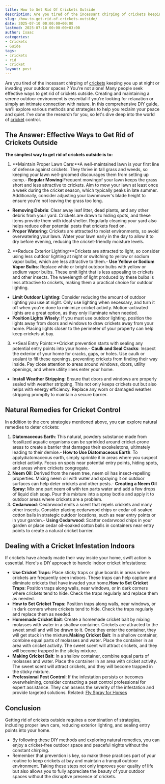 ```yaml
---
title: How to Get Rid Of Crickets Outside
description: Are you tired of the incessant chirping of crickets keeping you up at night or invading your outdoor spaces ? You're not alone!
slug: /how-to-get-rid-of-crickets-outside/
date: 2025-07-10 00:00:00+00:00
lastmod: 2025-07-10 00:00:00+03:00
author: Isaac
categories:
- Crickets
- Guide
tags:
- crickets
- rid
- cricket
layout: post
---
```

Are you tired of the incessant chirping of [crickets](https://pestpolicy.com/are-crickets-decomposers/) keeping you up at night or invading your
outdoor spaces
? You're not alone! Many people seek effective ways to get rid of crickets outside.
Creating and maintaining a serene outdoor environment is essential if you're looking for relaxation or simply an intimate connection with nature.
In this comprehensive DIY guide, we'll explore various methods and strategies to help you reclaim your peace and quiet. I've done the research for you, so let's dive deep into the world of [cricket](https://pestpolicy.com/are-crickets-good-or-bad/) control.
## The Answer: Effective Ways to Get Rid of Crickets Outside
**The simplest way to get rid of crickets outside is to:**
1. **Maintain Proper Lawn Care:**A well-maintained lawn is your first line of defense against crickets. They thrive in tall grass and weeds, so keeping your lawn well-groomed discourages them from setting up camp.- **Regular Mowing**:Frequent mowingof your lawn keeps the grass short and less attractive to crickets. Aim to mow your lawn at least once a week during the cricket season, which typically peaks in late summer. Additionally, consider adjusting your lawnmower's blade height to ensure you're not leaving the grass too long.
- **Removing Debris**: Clear away leaf litter, dead plants, and any other debris from your yard. Crickets are drawn to hiding spots, and these items provide them with ideal shelter. Regularly cleaning your yard also helps reduce other potential pests that crickets feed on.
- **Proper Watering**: Crickets are attracted to moist environments, so avoid overwatering your lawn. Water your lawn early in the day to allow it to dry before evening, reducing the cricket-friendly moisture levels.
2. **Reduce Exterior Lighting:**Crickets are attracted to light, so consider using less outdoor lighting at night or switching to yellow or sodium vapor bulbs, which are less attractive to them.- **Use Yellow or Sodium Vapor Bulbs**: Replace white or bright outdoor bulbs with yellow or sodium vapor bulbs. These emit light that is less appealing to crickets and other insects. The wavelength of light produced by these bulbs is less attractive to crickets, making them a practical choice for outdoor lighting.
- **Limit Outdoor Lighting**: Consider reducing the amount of outdoor lighting you use at night. Only use lighting when necessary, and turn it off when you're done to minimize cricket activity. Motion-activated lights are a great option, as they only illuminate when needed.
- **Position Lights Wisely**: If you must use outdoor lighting, position the lights away from doors and windows to draw crickets away from your home. Placing lights closer to the perimeter of your property can help keep crickets at bay.
3. **Seal Entry Points:**Cricket prevention starts with sealing any potential entry points into your home.- **Caulk and Seal Cracks**: Inspect the exterior of your home for cracks, gaps, or holes. Use caulk or sealant to fill these openings, preventing crickets from finding their way inside. Pay close attention to areas around windows, doors, utility openings, and where utility lines enter your home.
- **Install Weather Stripping**: Ensure that doors and windows are properly sealed with weather stripping. This not only keeps crickets out but also helps with energy efficiency. Replace any worn or damaged weather stripping promptly to maintain a secure barrier.
## Natural Remedies for Cricket Control
In addition to the core strategies mentioned above, you can explore natural remedies to deter crickets:
1. **Diatomaceous Earth**: This natural, powdery substance made from fossilized aquatic organisms can be sprinkled around cricket-prone areas to create a barrier that damages their exoskeletons, ultimately leading to their demise.- **How to Use Diatomaceous Earth**: To applydiatomaceous earth, simply sprinkle it in areas where you suspect cricket activity. Focus on spots near potential entry points, hiding spots, and areas where crickets congregate.
2. **Neem Oil**: Derived from the neem tree, neem oil has insect-repelling properties. Mixing neem oil with water and spraying it on outdoor surfaces can help deter crickets and other pests.- **Creating a Neem Oil Spray**: Mix one part neem oil with ten parts water and add a few drops of liquid dish soap. Pour this mixture into a spray bottle and apply it to outdoor areas where crickets are a problem.
3. **Cedarwood**: Cedarwood emits a scent that repels crickets and many other insects. Consider placing cedarwood chips or cedar oil-soaked cotton balls in strategic outdoor locations, such as near entry points or in your garden.- **Using Cedarwood**: Scatter cedarwood chips in your garden or place cedar oil-soaked cotton balls in containers near entry points to create a natural cricket barrier.

## Dealing with a Cricket Infestation Indoors
If crickets have already made their way inside your home, swift action is essential. Here's a DIY approach to handle indoor cricket infestations:
- **Use Cricket Traps**: Place sticky traps or glue boards in areas where crickets are frequently seen indoors. These traps can help capture and eliminate crickets that have invaded your home.**How to Set Cricket Traps**: Position traps along walls, near windows, or in dark corners where crickets tend to hide. Check the traps regularly and replace them as needed.
- **How to Set Cricket Traps**: Position traps along walls, near windows, or in dark corners where crickets tend to hide. Check the traps regularly and replace them as needed.
- **Homemade Cricket Bait**: Create a homemade cricket bait by mixing molasses with water in a shallow container. Crickets are attracted to the sweet smell and will be drawn to it. Once they enter the container, they will get stuck in the mixture.**Making Cricket Bait**: In a shallow container, combine equal parts of molasses and water. Place the container in an area with cricket activity. The sweet scent will attract crickets, and they will become trapped in the sticky mixture.
- **Making Cricket Bait**: In a shallow container, combine equal parts of molasses and water. Place the container in an area with cricket activity. The sweet scent will attract crickets, and they will become trapped in the sticky mixture.
- **Professional Pest Control**: If the infestation persists or becomes overwhelming, consider contacting a pest control professional for expert assistance. They can assess the severity of the infestation and provide targeted solutions.
Related:
[Fly Spray for Horses](https://pestpolicy.com/best-fly-spray-for-horses/)
## Conclusion
Getting rid of crickets outside requires a combination of strategies, including proper lawn care, reducing exterior lighting, and sealing entry points into your home.
- By following these DIY methods and exploring natural remedies, you can enjoy a cricket-free outdoor space and peaceful nights without the constant chirping.
- Remember that prevention is key, so make these practices part of your routine to keep crickets at bay and maintain a tranquil outdoor environment.
Taking these steps not only improves your quality of life but also allows you to fully appreciate the beauty of your outdoor spaces without the disruptive presence of crickets.

